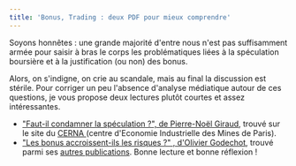 ```yaml
---
title: 'Bonus, Trading : deux PDF pour mieux comprendre'
---
```


Soyons honnêtes&nbsp;: une grande majorité d'entre nous n'est pas suffisamment
armée pour saisir à bras le corps les problématiques liées à la spéculation
boursière et à la justification (ou non) des bonus.

<!-- more -->

Alors, on s'indigne, on crie au scandale, mais au final la discussion est
stérile. Pour corriger un peu l'absence d'analyse médiatique autour de ces
questions, je vous propose deux lectures plutôt courtes et assez intéressantes.

- ["Faut-il condamner la spéculation&nbsp;?", de Pierre-Noël Giraud](http://www.cerna.ensmp.fr/Documents/PNG-AlterEco-06-02.pdf),
  trouvé sur le site du [CERNA ](http://www.cerna.ensmp.fr)(centre d'Economie
  Industrielle des Mines de Paris).
- ["Les bonus accroissent-ils les risques&nbsp;?" , d'Olivier Godechot](http://olivier.godechot.free.fr/hopfichiers/Godechot_CAE_Bonus_risque.pdf),
  trouvé parmi ses
  [autres publications](http://olivier.godechot.free.fr/hoprubrique.php?id_rub=21).
  Bonne lecture et bonne réflexion&nbsp;!
